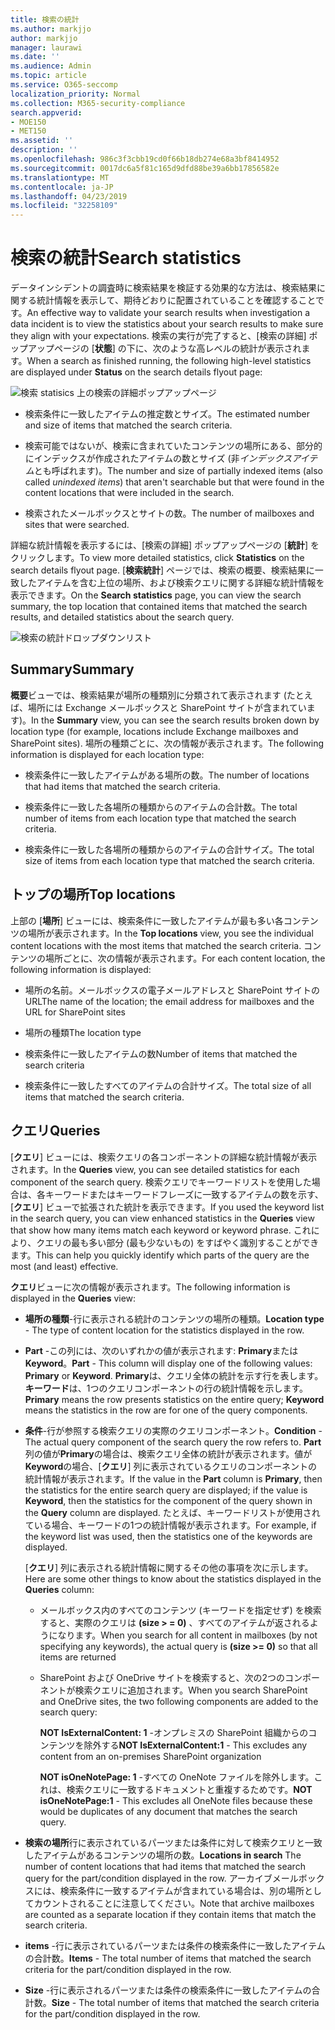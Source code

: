 ```yaml
---
title: 検索の統計
ms.author: markjjo
author: markjjo
manager: laurawi
ms.date: ''
ms.audience: Admin
ms.topic: article
ms.service: O365-seccomp
localization_priority: Normal
ms.collection: M365-security-compliance
search.appverid:
- MOE150
- MET150
ms.assetid: ''
description: ''
ms.openlocfilehash: 986c3f3cbb19cd0f66b18db274e68a3bf8414952
ms.sourcegitcommit: 0017dc6a5f81c165d9dfd88be39a6bb17856582e
ms.translationtype: MT
ms.contentlocale: ja-JP
ms.lasthandoff: 04/23/2019
ms.locfileid: "32258109"
---
```

# <a name="search-statistics"></a><span data-ttu-id="3f283-102">検索の統計</span><span class="sxs-lookup"><span data-stu-id="3f283-102">Search statistics</span></span>

<span data-ttu-id="3f283-103">データインシデントの調査時に検索結果を検証する効果的な方法は、検索結果に関する統計情報を表示して、期待どおりに配置されていることを確認することです。</span><span class="sxs-lookup"><span data-stu-id="3f283-103">An effective way to validate your search results when investigation a data incident is to view the statistics about your search results to make sure they align with your expectations.</span></span> <span data-ttu-id="3f283-104">検索の実行が完了すると、[検索の詳細] ポップアップページの [**状態**] の下に、次のような高レベルの統計が表示されます。</span><span class="sxs-lookup"><span data-stu-id="3f283-104">When a search as finished running, the following high-level statistics are displayed under **Status** on the search details flyout page:</span></span>

![検索 statisics 上の検索の詳細ポップアップページ](../media/SearchDetailsFlyout.png)

- <span data-ttu-id="3f283-106">検索条件に一致したアイテムの推定数とサイズ。</span><span class="sxs-lookup"><span data-stu-id="3f283-106">The estimated number and size of items that matched the search criteria.</span></span>

- <span data-ttu-id="3f283-107">検索可能ではないが、検索に含まれていたコンテンツの場所にある、部分的にインデックスが作成されたアイテムの数とサイズ (非*インデックスアイテム*とも呼ばれます)。</span><span class="sxs-lookup"><span data-stu-id="3f283-107">The number and size of partially indexed items (also called *unindexed items*) that aren't searchable but that were found in the content locations that were included in the search.</span></span>

- <span data-ttu-id="3f283-108">検索されたメールボックスとサイトの数。</span><span class="sxs-lookup"><span data-stu-id="3f283-108">The number of mailboxes and sites that were searched.</span></span>

<span data-ttu-id="3f283-109">詳細な統計情報を表示するには、[検索の詳細] ポップアップページの [**統計**] をクリックします。</span><span class="sxs-lookup"><span data-stu-id="3f283-109">To view more detailed statistics, click **Statistics** on the search details flyout page.</span></span> <span data-ttu-id="3f283-110">[**検索統計**] ページでは、検索の概要、検索結果に一致したアイテムを含む上位の場所、および検索クエリに関する詳細な統計情報を表示できます。</span><span class="sxs-lookup"><span data-stu-id="3f283-110">On the **Search statistics** page, you can view the search summary, the top location that contained items that matched the search results, and detailed statistics about the search query.</span></span>

![検索の統計ドロップダウンリスト](../media/SearchStatisticsDropDownList.png)

## <a name="summary"></a><span data-ttu-id="3f283-112">Summary</span><span class="sxs-lookup"><span data-stu-id="3f283-112">Summary</span></span>

<span data-ttu-id="3f283-113">**概要**ビューでは、検索結果が場所の種類別に分類されて表示されます (たとえば、場所には Exchange メールボックスと SharePoint サイトが含まれています)。</span><span class="sxs-lookup"><span data-stu-id="3f283-113">In the **Summary** view, you can see the search results broken down by location type (for example, locations include Exchange mailboxes and SharePoint sites).</span></span> <span data-ttu-id="3f283-114">場所の種類ごとに、次の情報が表示されます。</span><span class="sxs-lookup"><span data-stu-id="3f283-114">The following information is displayed for each location type:</span></span>

- <span data-ttu-id="3f283-115">検索条件に一致したアイテムがある場所の数。</span><span class="sxs-lookup"><span data-stu-id="3f283-115">The number of locations that had items that matched the search criteria.</span></span>

- <span data-ttu-id="3f283-116">検索条件に一致した各場所の種類からのアイテムの合計数。</span><span class="sxs-lookup"><span data-stu-id="3f283-116">The total number of items from each location type that matched the search criteria.</span></span>

- <span data-ttu-id="3f283-117">検索条件に一致した各場所の種類からのアイテムの合計サイズ。</span><span class="sxs-lookup"><span data-stu-id="3f283-117">The total size of items from each location type that matched the search criteria.</span></span>

## <a name="top-locations"></a><span data-ttu-id="3f283-118">トップの場所</span><span class="sxs-lookup"><span data-stu-id="3f283-118">Top locations</span></span>

<span data-ttu-id="3f283-119">上部の [**場所**] ビューには、検索条件に一致したアイテムが最も多い各コンテンツの場所が表示されます。</span><span class="sxs-lookup"><span data-stu-id="3f283-119">In the **Top locations** view, you see the individual content locations with the most items that matched the search criteria.</span></span> <span data-ttu-id="3f283-120">コンテンツの場所ごとに、次の情報が表示されます。</span><span class="sxs-lookup"><span data-stu-id="3f283-120">For each content location, the following information is displayed:</span></span>

- <span data-ttu-id="3f283-121">場所の名前。メールボックスの電子メールアドレスと SharePoint サイトの URL</span><span class="sxs-lookup"><span data-stu-id="3f283-121">The name of the location; the email address for mailboxes and the URL for SharePoint sites</span></span>

- <span data-ttu-id="3f283-122">場所の種類</span><span class="sxs-lookup"><span data-stu-id="3f283-122">The location type</span></span>

- <span data-ttu-id="3f283-123">検索条件に一致したアイテムの数</span><span class="sxs-lookup"><span data-stu-id="3f283-123">Number of items that matched the search criteria</span></span>

- <span data-ttu-id="3f283-124">検索条件に一致したすべてのアイテムの合計サイズ。</span><span class="sxs-lookup"><span data-stu-id="3f283-124">The total size of all items that matched the search criteria.</span></span>

## <a name="queries"></a><span data-ttu-id="3f283-125">クエリ</span><span class="sxs-lookup"><span data-stu-id="3f283-125">Queries</span></span>

<span data-ttu-id="3f283-126">[**クエリ**] ビューには、検索クエリの各コンポーネントの詳細な統計情報が表示されます。</span><span class="sxs-lookup"><span data-stu-id="3f283-126">In the **Queries** view, you can see detailed statistics for each component of the search query.</span></span> <span data-ttu-id="3f283-127">検索クエリでキーワードリストを使用した場合は、各キーワードまたはキーワードフレーズに一致するアイテムの数を示す、[**クエリ**] ビューで拡張された統計を表示できます。</span><span class="sxs-lookup"><span data-stu-id="3f283-127">If you used the keyword list in the search query, you can view enhanced statistics in the **Queries** view  that show how many items match each keyword or keyword phrase.</span></span> <span data-ttu-id="3f283-128">これにより、クエリの最も多い部分 (最も少ないもの) をすばやく識別することができます。</span><span class="sxs-lookup"><span data-stu-id="3f283-128">This can help you quickly identify which parts of the query are the most (and least) effective.</span></span> 

<span data-ttu-id="3f283-129">**クエリ**ビューに次の情報が表示されます。</span><span class="sxs-lookup"><span data-stu-id="3f283-129">The following information is displayed in the **Queries** view:</span></span>

 - <span data-ttu-id="3f283-130">**場所の種類**-行に表示される統計のコンテンツの場所の種類。</span><span class="sxs-lookup"><span data-stu-id="3f283-130">**Location type** - The type of content location for the statistics displayed in the row.</span></span>

- <span data-ttu-id="3f283-131">**Part** -この列には、次のいずれかの値が表示されます: **Primary**または**Keyword**。</span><span class="sxs-lookup"><span data-stu-id="3f283-131">**Part** - This column will display one of the following values: **Primary** or **Keyword**.</span></span> <span data-ttu-id="3f283-132">**Primary**は、クエリ全体の統計を示す行を表します。**キーワード**は、1つのクエリコンポーネントの行の統計情報を示します。</span><span class="sxs-lookup"><span data-stu-id="3f283-132">**Primary** means the row presents statistics on the entire query; **Keyword** means the statistics in the row are for one of the query components.</span></span>

- <span data-ttu-id="3f283-133">**条件**-行が参照する検索クエリの実際のクエリコンポーネント。</span><span class="sxs-lookup"><span data-stu-id="3f283-133">**Condition** - The actual query component of the search query the row refers to.</span></span> <span data-ttu-id="3f283-134">**Part**列の値が**Primary**の場合は、検索クエリ全体の統計が表示されます。値が**Keyword**の場合、[**クエリ**] 列に表示されているクエリのコンポーネントの統計情報が表示されます。</span><span class="sxs-lookup"><span data-stu-id="3f283-134">If the value in the **Part** column is **Primary**, then the statistics for the entire search query are displayed; if the value is **Keyword**, then the statistics for the component of the query shown in the **Query** column are displayed.</span></span> <span data-ttu-id="3f283-135">たとえば、キーワードリストが使用されている場合、キーワードの1つの統計情報が表示されます。</span><span class="sxs-lookup"><span data-stu-id="3f283-135">For example, if the keyword list was used, then the statistics one of the keywords are displayed.</span></span>

  <span data-ttu-id="3f283-136">[**クエリ**] 列に表示される統計情報に関するその他の事項を次に示します。</span><span class="sxs-lookup"><span data-stu-id="3f283-136">Here are some other things to know about the statistics displayed in the **Queries** column:</span></span>
  
  - <span data-ttu-id="3f283-137">メールボックス内のすべてのコンテンツ (キーワードを指定せず) を検索すると、実際のクエリは **(size > = 0)** 、すべてのアイテムが返されるようになります。</span><span class="sxs-lookup"><span data-stu-id="3f283-137">When you search for all content in mailboxes (by not specifying any keywords), the actual query is **(size >= 0)** so that all items are returned</span></span>
  
  - <span data-ttu-id="3f283-138">SharePoint および OneDrive サイトを検索すると、次の2つのコンポーネントが検索クエリに追加されます。</span><span class="sxs-lookup"><span data-stu-id="3f283-138">When you search SharePoint and OneDrive sites, the two following components are added to the search query:</span></span>
    
    <span data-ttu-id="3f283-139">**NOT IsExternalContent: 1** -オンプレミスの SharePoint 組織からのコンテンツを除外する</span><span class="sxs-lookup"><span data-stu-id="3f283-139">**NOT IsExternalContent:1** - This excludes any content from an on-premises SharePoint organization</span></span>
    
    <span data-ttu-id="3f283-140">**NOT isOneNotePage: 1** -すべての OneNote ファイルを除外します。これは、検索クエリに一致するドキュメントと重複するためです。</span><span class="sxs-lookup"><span data-stu-id="3f283-140">**NOT isOneNotePage:1** - This excludes all OneNote files because these would be duplicates of any document that matches the search query.</span></span>

- <span data-ttu-id="3f283-141">**検索の場所**行に表示されているパーツまたは条件に対して検索クエリと一致したアイテムがあるコンテンツの場所の数。</span><span class="sxs-lookup"><span data-stu-id="3f283-141">**Locations in search** The number of content locations that had items that matched the search query for the part/condition displayed in the row.</span></span> <span data-ttu-id="3f283-142">アーカイブメールボックスには、検索条件に一致するアイテムが含まれている場合は、別の場所としてカウントされることに注意してください。</span><span class="sxs-lookup"><span data-stu-id="3f283-142">Note that archive mailboxes are counted as a separate location if they contain items that match the search criteria.</span></span>

- <span data-ttu-id="3f283-143">**items** -行に表示されているパーツまたは条件の検索条件に一致したアイテムの合計数。</span><span class="sxs-lookup"><span data-stu-id="3f283-143">**Items** - The total number of items that matched the search criteria for the part/condition displayed in the row.</span></span>

- <span data-ttu-id="3f283-144">**Size** -行に表示されるパーツまたは条件の検索条件に一致したアイテムの合計数。</span><span class="sxs-lookup"><span data-stu-id="3f283-144">**Size** - The total number of items that matched the search criteria for the part/condition displayed in the row.</span></span>
